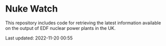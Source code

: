 # Nuke Watch

This repository includes code for retrieving the latest information available on the output of EDF nuclear power plants in the UK.

Last updated: 2022-11-20 00:55
